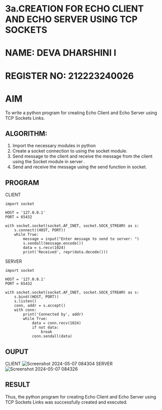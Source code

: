 # 3a.CREATION FOR ECHO CLIENT AND ECHO SERVER USING TCP SOCKETS
# NAME: DEVA DHARSHINI I

# REGISTER NO: 212223240026
# AIM
To write a python program for creating Echo Client and Echo Server using TCP
Sockets Links.
## ALGORITHM:
1. Import the necessary modules in python
2. Create a socket connection to using the socket module.
3. Send message to the client and receive the message from the client using the Socket module in
 server .
4. Send and receive the message using the send function in socket.
## PROGRAM
CLIENT
```
import socket

HOST = '127.0.0.1'  
PORT = 65432        

with socket.socket(socket.AF_INET, socket.SOCK_STREAM) as s:
    s.connect((HOST, PORT))
    while True:
        message = input("Enter message to send to server: ")
        s.sendall(message.encode())
        data = s.recv(1024)
        print('Received', repr(data.decode()))
```
SERVER
```
import socket

HOST = '127.0.0.1'  
PORT = 65432       

with socket.socket(socket.AF_INET, socket.SOCK_STREAM) as s:
    s.bind((HOST, PORT))
    s.listen()
    conn, addr = s.accept()
    with conn:
        print('Connected by', addr)
        while True:
            data = conn.recv(1024)
            if not data:
                break
            conn.sendall(data)
```
## OUPUT
CLIENT
![Screenshot 2024-05-07 084304](https://github.com/deesk13/3a.Sockets_Creation_for_Echo_Client_and_Echo_Server/assets/150927063/8e12ef30-b330-46d6-a024-40af188711b0)
SERVER
![Screenshot 2024-05-07 084326](https://github.com/deesk13/3a.Sockets_Creation_for_Echo_Client_and_Echo_Server/assets/150927063/d23b1011-d18a-4adf-bca7-fd4f4ff47315)

## RESULT
Thus, the python program for creating Echo Client and Echo Server using TCP Sockets Links 
was successfully created and executed.
